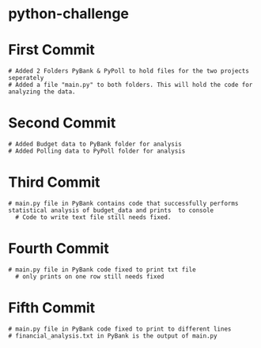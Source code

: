# python-challenge
  # First Commit
    # Added 2 Folders PyBank & PyPoll to hold files for the two projects seperately
    # Added a file "main.py" to both folders. This will hold the code for analyzing the data.

  # Second Commit
    # Added Budget data to PyBank folder for analysis
    # Added Polling data to PyPoll folder for analysis

  # Third Commit
    # main.py file in PyBank contains code that successfully performs statistical analysis of budget_data and prints  to console
      # Code to write text file still needs fixed.

  # Fourth Commit
    # main.py file in PyBank code fixed to print txt file
      # only prints on one row still needs fixed
  
  # Fifth Commit
    # main.py file in PyBank code fixed to print to different lines
    # financial_analysis.txt in PyBank is the output of main.py